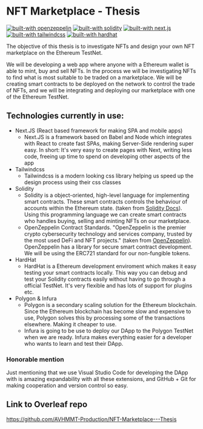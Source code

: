 # NFT Marketplace - Thesis
[![built-with openzeppelin](https://img.shields.io/badge/built%20with-OpenZeppelin-3677FF)](https://docs.openzeppelin.com/)
[![built-with solidity](https://img.shields.io/badge/built%20with-solidity-3677FF)](https://solidity.readthedocs.io/en/v0.8.11/getting-started.html)
[![built-with next.js](https://img.shields.io/badge/built%20with-next.js-3677FF)](https://nextjs.org/)
[![built-with tailwindcss](https://img.shields.io/badge/built%20with-tailwindcss-3677FF)](https://tailwindcss.com/)
[![built-with hardhat](https://img.shields.io/badge/built%20with-hardhat-3677FF)](https://hardhat.dev/)

The objective of this thesis is to investigate NFTs and design your own NFT marketplace on
the Ethereum TestNet.

We will be developing a web app where anyone with a Ethereum wallet is able to mint, buy
and sell NFTs. In the process we will be investigating NFTs to find what is most suitable to be
traded on a marketplace. We will be creating smart contracts to be deployed on the network
to control the trade of NFTs, and we will be integrating and deploying our marketplace with
one of the Ethereum TestNet.

## Technologies currently in use:

- Next.JS (React based framework for making SPA and mobile apps)
  - Next.JS is a framework based on Babel and Node which integrates with React to create fast SPAs, making Server-Side rendering super easy. In short: It's very easy to create pages with Next, writing less code, freeing up time to spend on developing other aspects of the app
- Tailwindcss
  - Tailwindcss is a modern looking css library helping us speed up the design process using their css classes
- Solidity
  - Solidity is a object-oriented, high-level language for implementing smart contracts. These smart contracts controls the behaviour of accounts within the Ethereum state. (taken from [Solidity Docs](https://docs.soliditylang.org/en/v0.8.11/index.html)). Using this programming language we can create smart contracts who handles buying, selling and minting NFTs on our marketplace. 
  - OpenZeppelin Contract Standards. "OpenZeppelin is the premier crypto cybersecurity technology and services company, trusted by the most used DeFi and NFT projects." (taken from [OpenZeppelin](https://openzeppelin.com/about/)). OpenZeppelin has a library for secure smart contract development. We will be using the ERC721 standard for our non-fungible tokens.
- HardHat
  - HardHat is a Ethereum development enviroment which makes it easy testing your smart contracts locally. This way you can debug and test your Solidity contracts easily without having to go through a official TestNet. It's very flexible and has lots of support for plugins etc.
- Polygon & Infura
  - Polygon is a secondary scaling solution for the Ethereum blockchain. Since the Ethereum blockchain has become slow and expensive to use, Polygon solves this by processing some of the transactions elsewhere. Making it cheaper to use.
  - Infura is going to be use to deploy our DApp to the Polygon TestNet when we are ready. Infura makes everything easier for a developer who wants to learn and test their DApp.
  
### Honorable mention
Just mentioning that we use Visual Studio Code for developing the DApp with is amazing expandability with all these extensions, and GitHub + Git for making cooperation and version control so easy.

## Link to Overleaf repo
https://github.com/AVHMMT-Production/NFT-Marketplace---Thesis
